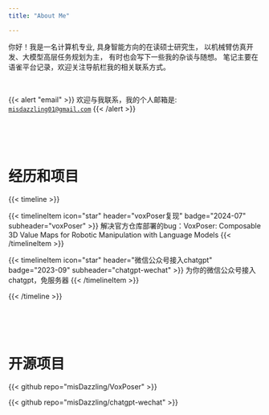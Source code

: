 ```yaml
---
title: "About Me"

---
```



你好！我是一名计算机专业, 具身智能方向的在读硕士研究生，
以机械臂仿真开发、大模型高层任务规划为主，
有时也会写下一些我的杂谈与随想。
笔记主要在语雀平台记录，欢迎关注导航栏我的相关联系方式。
  
<br>


{{< alert "email" >}}
欢迎与我联系，我的个人邮箱是: <code>misdazzling01@gmail.com</code> 
{{< /alert >}}






<br>
<br>
<br>



# 经历和项目
{{< timeline >}}


{{< timelineItem icon="star" header="voxPoser复现" badge="2024-07" subheader="voxPoser" >}}
解决官方仓库部署的bug：VoxPoser: Composable 3D Value Maps for Robotic Manipulation with Language Models
{{< /timelineItem >}}

{{< timelineItem icon="star" header="微信公众号接入chatgpt" badge="2023-09" subheader="chatgpt-wechat" >}}
为你的微信公众号接入chatgpt，免服务器
{{< /timelineItem >}}






{{< /timeline >}}
  

<br>
<br>
<br>

# 开源项目

{{< github repo="misDazzling/VoxPoser" >}}

{{< github repo="misDazzling/chatgpt-wechat" >}}

